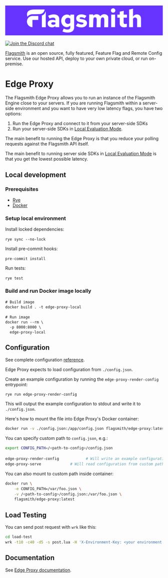 [![Feature Flag, Remote Config and A/B Testing platform, Flagsmith](https://raw.githubusercontent.com/Flagsmith/flagsmith/main/static-files/hero.png)](https://www.flagsmith.com/)

[![Join the Discord chat](https://img.shields.io/discord/517647859495993347)](https://discord.gg/hFhxNtXzgm)

[Flagsmith](https://flagsmith.com/) is an open source, fully featured, Feature Flag and Remote Config service. Use our
hosted API, deploy to your own private cloud, or run on-premise.

# Edge Proxy

The Flagsmith Edge Proxy allows you to run an instance of the Flagsmith Engine close to your servers. If you are running
Flagsmith within a server-side environment and you want to have very low latency flags, you have two options:

1. Run the Edge Proxy and connect to it from your server-side SDKs
2. Run your server-side SDKs in [Local Evaluation Mode](https://docs.flagsmith.com/clients/overview#2---local-evaluation).

The main benefit to running the Edge Proxy is that you reduce your polling requests against the Flagsmith API itself.

The main benefit to running server side SDKs in [Local Evaluation Mode](https://docs.flagsmith.com/clients/overview#2---local-evaluation) is that you get the lowest possible latency.

## Local development

### Prerequisites

- [Rye](https://rye-up.com/guide/installation/)
- [Docker](https://docs.docker.com/engine/install/)

### Setup local environment

Install locked dependencies:

`rye sync --no-lock`

Install pre-commit hooks:

`pre-commit install`

Run tests:

`rye test`


### Build and run Docker image locally

```shell
# Build image
docker build . -t edge-proxy-local

# Run image 
docker run --rm \
  -p 8000:8000 \
  edge-proxy-local
```

## Configuration

See complete configuration [reference](https://docs.flagsmith.com/deployment/hosting/locally-edge-proxy).

Edge Proxy expects to load configuration from `./config.json`.

Create an example configuration by running the `edge-proxy-render-config` entrypoint:

```sh
rye run edge-proxy-render-config
```

This will output the example configuration to stdout and write it to `./config.json`.

Here's how to mount the file into Edge Proxy's Docker container:

```sh
docker run -v ./config.json:/app/config.json flagsmith/edge-proxy:latest
```

You can specify custom path to `config.json`, e.g.:

```sh
export CONFIG_PATH=/<path-to-config>/config.json

edge-proxy-render-config            # Will write an example configuration to custom path.
edge-proxy-serve             # Will read configuration from custom path.
```

You can also mount to custom path inside container:

```sh
docker run \
    -e CONFIG_PATH=/var/foo.json \
    -v /<path-to-config>/config.json:/var/foo.json \
    flagsmith/edge-proxy:latest
``` 

## Load Testing

You can send post request with `wrk` like this:

```bash
cd load-test
wrk -t10 -c40 -d5 -s post.lua -H 'X-Environment-Key: <your environment key>' 'http://localhost:8001/api/v1/identities/?identifier=development_user_123456'
```

## Documentation

See [Edge Proxy documentation](https://docs.flagsmith.com/advanced-use/edge-proxy).

